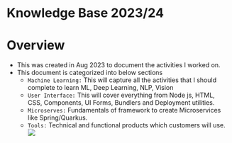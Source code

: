 # Knowledge Base 2023/24

# Overview
- This was created in Aug 2023 to document the activities I worked on.
- This document is categorized into below sections
  - `Machine Learning:` This will capture all the activities that I should complete to learn ML, Deep Learning, NLP, Vision
  - `User Interface:` This will cover everything from Node js, HTML, CSS, Components, UI Forms, Bundlers and Deployment utilities.
  - `Microserves:` Fundamentals of framework to create Microservices like Spring/Quarkus.
  - `Tools:` Technical and functional products which customers will use.
    [![](https://mermaid.ink/img/pako:eNpdlMFum0AQhl9lxNmpDBgbc4vtQ5qEKg2Oeqh7GMPYrFh23WVxhaK8exdYbGwkJDTfzGj-f4f9dFKZkRM5f2vMFAq9zlHpnQDzaKY5wbPcQ0Ko0hxWDXhTb9bToeDBhRjTnAmCV5MmmDjeJXjwUZGC70KTOmBKd9iHmKVKmpQzS6m6ozPYSsltNEadVwDTCH5Pv80n5g3-QI_eGp1LAW6HFkHPLEKRYQXepWpxIVxq3oDfF3lj9KMuTw3MImhRGNxUNVvZ2hH0sO0Y-pZVKSuYfuCtEzC31eOE-BUe-VHC4lq8nFr2tDW0F9fOMrfhdZJYXf4o-pxYRbNRcJtYMZ0WG3wnTHUrxXYY4m-qA8GlywASLVWzl7JoFdhmoWWrWmScVNUKsGUD2hBnZ1INhBe0HIbFM46UuYOVyUmZfbHqWuIN5GeNqqirkcYLeqn3pARpqmzLIBz3fK-5IXYR3DFZoTbH1ncMb8gvqYoDl_-se8ubIV_wUKD1bx7cTEJNyiUW1sNFOIZrLIlbB5c32jaocY8VWQ-78f0BPoqK7c1_15u48McsloKZs2ktW_Z9x_QJMylPxlPjHLjT61LPhuVbv8fguteJOuBMnJJUiSwz18Bnm7hzdE4l7ZzIfGZ0wJrrnbMTXyYVay2TRqROpFVNE6c-Zahpw_CosHSiA_LKRClr54z7q6W7Yb7-A3dGNKM?type=png)](https://mermaid.live/edit#pako:eNpdlMFum0AQhl9lxNmpDBgbc4vtQ5qEKg2Oeqh7GMPYrFh23WVxhaK8exdYbGwkJDTfzGj-f4f9dFKZkRM5f2vMFAq9zlHpnQDzaKY5wbPcQ0Ko0hxWDXhTb9bToeDBhRjTnAmCV5MmmDjeJXjwUZGC70KTOmBKd9iHmKVKmpQzS6m6ozPYSsltNEadVwDTCH5Pv80n5g3-QI_eGp1LAW6HFkHPLEKRYQXepWpxIVxq3oDfF3lj9KMuTw3MImhRGNxUNVvZ2hH0sO0Y-pZVKSuYfuCtEzC31eOE-BUe-VHC4lq8nFr2tDW0F9fOMrfhdZJYXf4o-pxYRbNRcJtYMZ0WG3wnTHUrxXYY4m-qA8GlywASLVWzl7JoFdhmoWWrWmScVNUKsGUD2hBnZ1INhBe0HIbFM46UuYOVyUmZfbHqWuIN5GeNqqirkcYLeqn3pARpqmzLIBz3fK-5IXYR3DFZoTbH1ncMb8gvqYoDl_-se8ubIV_wUKD1bx7cTEJNyiUW1sNFOIZrLIlbB5c32jaocY8VWQ-78f0BPoqK7c1_15u48McsloKZs2ktW_Z9x_QJMylPxlPjHLjT61LPhuVbv8fguteJOuBMnJJUiSwz18Bnm7hzdE4l7ZzIfGZ0wJrrnbMTXyYVay2TRqROpFVNE6c-Zahpw_CosHSiA_LKRClr54z7q6W7Yb7-A3dGNKM)
